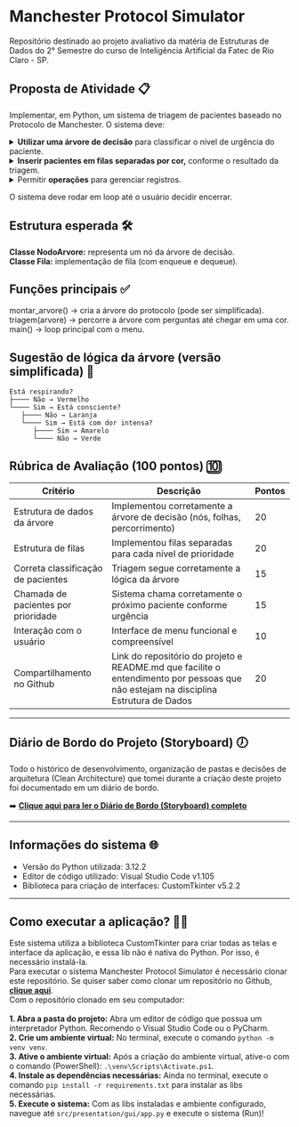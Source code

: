 # Manchester Protocol Simulator
Repositório destinado ao projeto avaliativo da matéria de Estruturas de Dados do 2° Semestre do curso de Inteligência Artificial da Fatec de Rio Claro - SP.

## Proposta de Atividade 📋
Implementar, em Python, um sistema de triagem de pacientes baseado no Protocolo de Manchester.
O sistema deve:
<details>
<summary><strong>Utilizar uma árvore de decisão</strong> para classificar o nível de urgência do paciente.</summary>
  
* Cada <strong>nó</strong> da árvore representa uma <strong>pergunta de triagem</strong> (exemplo: "O paciente está respirando?").
* As <strong>folhas</strong> da árvore indicam a <strong>classificação final</strong>, com uma <strong>cor</strong>:
  
  | Cor                    | Classificação                          | 
  |------------------------|----------------------------------------|
  | 🟥 Vermelho            | Emergência (atendimento imediato)      | 
  | 🟧 Laranja             | Muito urgente                          | 
  | 🟨 Amarelo             | Urgente                                |
  | 🟩 Verde               | Pouco urgente                          |
  | 🟦 Azul                | Não urgente                            | 
</details>

<details>
<summary><strong>Inserir pacientes em filas separadas por cor,</strong> conforme o resultado da triagem.</summary> <br>

* Cada fila deve funcionar como uma <strong>estrutura de dados FIFO¹</strong>.
1. FIFO: Uma estrutura FIFO (First-In, First-Out) é um método de organização e processamento de dados onde o primeiro item a entrar na estrutura (uma lista, por exemplo) é também o primeiro a sair. Na programação, isso é comumente implementado usando uma estrutura de dados chamada Fila (Queue). Novos elementos são adicionados ao final ("fim da fila") e os elementos são removidos do início ("início da fila").
</details>

<details>
<summary>Permitir <strong>operações</strong> para gerenciar registros.</summary>
<br>
1 - Cadastrar paciente → o programa faz as perguntas da árvore e insere na fila correspondente. <br>
2 - Chamar paciente → remove e mostra o próximo paciente da fila mais urgente disponível (Vermelho > Laranja > Amarelo > Verde > Azul). <br>
3 - Mostrar status → exibe o tamanho de cada fila. <br>
0 - Sair.
</details>

O sistema deve rodar em loop até o usuário decidir encerrar.

## Estrutura esperada 🛠️
<strong>Classe NodoArvore:</strong> representa um nó da árvore de decisão. <br>
<strong>Classe Fila:</strong> implementação de fila (com enqueue e dequeue).

## Funções principais ✅
montar_arvore() → cria a árvore do protocolo (pode ser simplificada). <br>
triagem(arvore) → percorre a árvore com perguntas até chegar em uma cor. <br>
main() → loop principal com o menu.

## Sugestão de lógica da árvore (versão simplificada) 🌳
```
Está respirando?
├──── Não → Vermelho
└──── Sim → Está consciente?
   ├──── Não → Laranja
   └──── Sim → Está com dor intensa?
      ├──── Sim → Amarelo
      └──── Não → Verde
```

## Rúbrica de Avaliação (100 pontos) 🔟

| Critério                            | Descrição                                                                                                                           | Pontos |
|-------------------------------------|-------------------------------------------------------------------------------------------------------------------------------------|--------|
| Estrutura de dados da árvore        | Implementou corretamente a árvore de decisão (nós, folhas, percorrimento)                                                           |   20   |
| Estrutura de filas                  | Implementou filas separadas para cada nível de prioridade                                                                           |   20   |
| Correta classificação de pacientes  | Triagem segue corretamente a lógica da árvore                                                                                       |   15   |
| Chamada de pacientes por prioridade | Sistema chama corretamente o próximo paciente conforme urgência                                                                     |   15   |
| Interação com o usuário             | Interface de menu funcional e compreensível                                                                                         |   10   |
| Compartilhamento no Github          | Link do repositório do projeto e README.md que facilite o entendimento por pessoas que não estejam na disciplina Estrutura de Dados |   20   |

---

## Diário de Bordo do Projeto (Storyboard) 🕖

Todo o histórico de desenvolvimento, organização de pastas e decisões de arquitetura (Clean Architecture) que tomei durante a criação deste projeto foi documentado em um diário de bordo.

➡️ **[Clique aqui para ler o Diário de Bordo (Storyboard) completo](./STORYBOARD.md)**

---

## Informações do sistema 🌐

- Versão do Python utilizada: 3.12.2
- Editor de código utilizado: Visual Studio Code v1.105
- Biblioteca para criação de interfaces: CustomTkinter ﻿v5.2.2

---

## Como executar a aplicação? 🧑‍💻

Este sistema utiliza a biblioteca CustomTkinter para criar todas as telas e interface da aplicação, e essa lib não é nativa do Python. Por isso, é necessário instalá-la. <br>
Para executar o sistema Manchester Protocol Simulator é necessário clonar este repositório. Se quiser saber como clonar um repositório no Github, <a href="https://docs.github.com/pt/repositories/creating-and-managing-repositories/cloning-a-repository"><strong>clique aqui</strong></a>. <br>
Com o repositório clonado em seu computador: <br><br>
<strong>1. Abra a pasta do projeto:</strong> Abra um editor de código que possua um interpretador Python. Recomendo o Visual Studio Code ou o PyCharm. <br>
<strong>2. Crie um ambiente virtual:</strong> No terminal, execute o comando ```python -m venv venv```. <br>
<strong>3. Ative o ambiente virtual:</strong> Após a criação do ambiente virtual, ative-o com o comando (PowerShell): ```.\venv\Scripts\Activate.ps1```. <br>
<strong>4. Instale as dependências necessárias:</strong> Ainda no terminal, execute o comando ```pip install -r requirements.txt``` para instalar as libs necessárias. <br>
<strong>5. Execute o sistema:</strong> Com as libs instaladas e ambiente configurado, navegue até ```src/presentation/gui/app.py``` e execute o sistema (Run)! <br>
